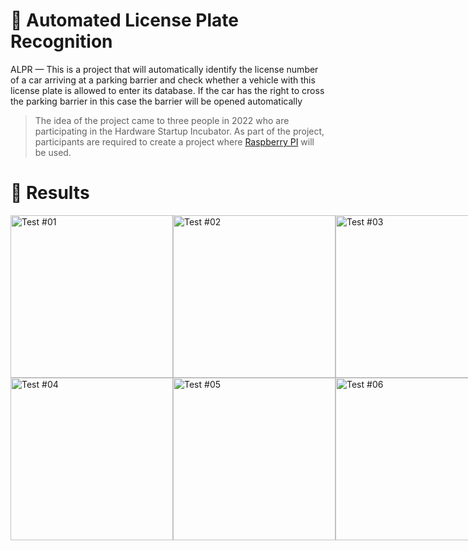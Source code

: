# 🚗 Automated License Plate Recognition

ALPR — This is a project that will automatically identify the license number of a car arriving at a parking barrier and check whether a vehicle with this license plate is allowed to enter its database. If the car has the right to cross the parking barrier in this case the barrier will be opened automatically


> The idea of the project came to three people in 2022 who are participating in the Hardware Startup Incubator. As part of the project, participants are required to create a project where [Raspberry PI](https://www.raspberrypi.com/products/raspberry-pi-4-model-b/) will be used.





# 🧠 Results
<div style="display:flex">
  <img src="https://i.imgur.com/MlWifi9.png" alt="Test #01" width="260px" />
  <img src="https://i.imgur.com/bNbUpvk.png" alt="Test #02" width="260px" />
  <img src="https://i.imgur.com/gEIak56.png" alt="Test #03" width="260px" />
</div>
<div style="display:flex">
  <img src="https://i.imgur.com/QMbYMkD.png" alt="Test #04" width="260px" /> 
  <img src="https://i.imgur.com/DWcRd12.png" alt="Test #05" width="260px" /> 
  <img src="https://i.imgur.com/F8B7SJm.png" alt="Test #06" width="260px" /> 
</div>


